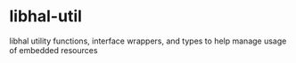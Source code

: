 # libhal-util
libhal utility functions, interface wrappers, and types to help manage usage of embedded resources
